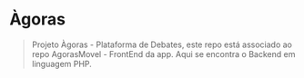 # Àgoras 

> Projeto Àgoras - Plataforma de Debates, este repo está associado ao repo AgorasMovel - FrontEnd da app. Aqui se encontra o Backend em linguagem PHP. 